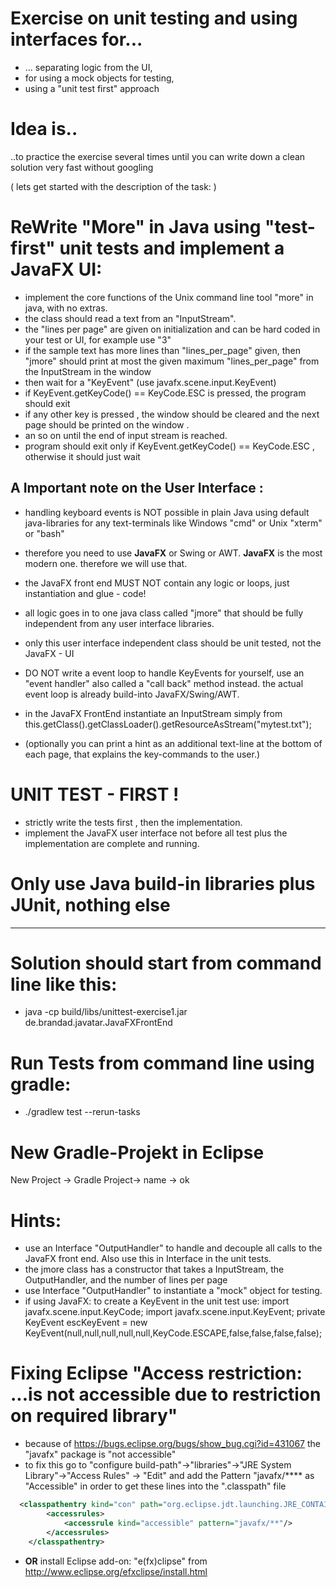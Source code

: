 
# Exercise on unit testing and using interfaces for...
- ... separating logic from the UI,
- for using a mock objects for testing,
- using a "unit test first" approach  

# Idea is..
..to practice the exercise several times until you can write down a clean solution very fast without googling 

( lets get started with the description of the task: )
# ReWrite "More" in Java using "test-first" unit tests and implement a JavaFX UI: 
- implement the core functions of the Unix command line tool "more" in java, with no extras.
- the class should read a  text from an "InputStream".
- the "lines per page" are given on initialization and can be hard coded in your test or UI,  for example use "3"
- if the sample text has more lines than "lines_per_page" given, then "jmore" should print at most the given maximum "lines_per_page"  from the InputStream in the window
- then wait for a "KeyEvent"  (use javafx.scene.input.KeyEvent)
- if KeyEvent.getKeyCode() == KeyCode.ESC is pressed, the program should exit 
- if any other key is pressed , the window  should be  cleared and the next page should be printed on the window .
- an so on until the end of input stream is reached.
- program should exit only if KeyEvent.getKeyCode() == KeyCode.ESC  , otherwise it should just wait

##  A Important note on the User Interface : 
- handling keyboard events is NOT possible in plain Java using default java-libraries for any text-terminals like Windows "cmd" or Unix "xterm" or "bash"
- therefore you need to use **JavaFX** or Swing or AWT. **JavaFX** is the most modern one. therefore we will use that.
- the JavaFX front end MUST NOT contain any logic or loops, just instantiation  and glue - code!
- all logic goes in to one java class called "jmore" that should be  fully independent from any user interface libraries.
- only this  user interface independent class should be unit tested, not the JavaFX - UI

- DO NOT write a event loop to handle KeyEvents for yourself, use an "event handler" also called a  "call back" method instead. the actual event loop is already build-into  JavaFX/Swing/AWT.
- in the JavaFX FrontEnd instantiate an InputStream simply from this.getClass().getClassLoader().getResourceAsStream("mytest.txt"); 
- (optionally you can print a hint as an additional text-line  at the  bottom of each page, that explains the  key-commands to the user.)

# UNIT TEST - FIRST !
- strictly write the tests first , then the implementation. 
- implement the JavaFX user interface not before all test plus the implementation are complete and running.

# Only use Java build-in libraries plus JUnit, nothing else
----------------------------
# Solution should start from command line like this: 
- java -cp build/libs/unittest-exercise1.jar de.brandad.javatar.JavaFXFrontEnd

# Run Tests from command line using gradle:
- ./gradlew test --rerun-tasks

# New Gradle-Projekt in Eclipse
New Project -> Gradle Project-> name -> ok

# Hints:
- use an Interface "OutputHandler" to handle and decouple all calls to the  JavaFX front end.  Also use this in Interface in the unit tests. 
- the jmore class has a constructor that takes a InputStream, the OutputHandler, and the number of lines per page
- use Interface "OutputHandler" to instantiate a "mock" object for testing.
- if using JavaFX: to create a KeyEvent in the unit test use: 
import javafx.scene.input.KeyCode;
import javafx.scene.input.KeyEvent;
private KeyEvent escKeyEvent = 
     new KeyEvent(null,null,null,null,null,KeyCode.ESCAPE,false,false,false,false);
	
# Fixing Eclipse "Access restriction: ...is not accessible due to restriction on required library" 
- because of https://bugs.eclipse.org/bugs/show_bug.cgi?id=431067  the "javafx" package is "not accessible" 
- to fix this go to "configure build-path"->"libraries"->"JRE System Library"->"Access Rules" -> "Edit" and add the Pattern "javafx/**** as  "Accessible" in order to get these lines into the  ".classpath" file 

```XML
  <classpathentry kind="con" path="org.eclipse.jdt.launching.JRE_CONTAINER/org.eclipse.jdt.internal.debug.ui.launcher.StandardVMType/JavaSE-1.8/">
		<accessrules>
			<accessrule kind="accessible" pattern="javafx/**"/>
		</accessrules> 
	</classpathentry>
```
 - **OR** install Eclipse add-on: "e(fx)clipse"  from  http://www.eclipse.org/efxclipse/install.html 
	
